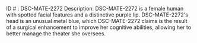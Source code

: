 ID # : DSC-MATE-2272
Description: DSC-MATE-2272 is a female human with spotted facial features and a distinctive purple lip. DSC-MATE-2272's head is an unusual metal blue, which DSC-MATE-2272 claims is the result of a surgical enhancement to improve her cognitive abilities, allowing her to better manage the theater she oversees.